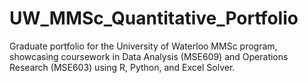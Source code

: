 # UW_MMSc_Quantitative_Portfolio
Graduate portfolio for the University of Waterloo MMSc program, showcasing coursework in Data Analysis (MSE609) and Operations Research (MSE603) using R, Python, and Excel Solver.

